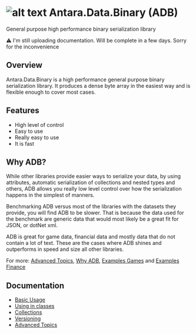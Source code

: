 # ![alt text](http://cdn.3volve.io/adb/images/logo/0.5x/logo@0.5x.png "ADB Logo")  Antara.Data.Binary (ADB)

General purpose high performance binary serialization library

:warning: I'm still uploading documentation. Will be complete in a few days. Sorry for the inconvenience



## Overview

Antara.Data.Binary is a high performance general purpose binary serialization library. It produces a dense byte array in the easiest way and is flexible enough to cover most cases.



## Features

* High level of control
* Easy to use
* Really easy to use
* It is fast



## Why ADB?

While other libraries provide easier ways to serialize your data, by using attributes, automatic serialization of collections and nested types and others, ADB allows you really low level control over how the serialization happens in the simplest of manners. 

Benchmarking ADB versus most of the libraries with the datasets they provide, you will find ADB to be slower. That is because the data used for the benchmark are generic data that would most likely be a great fit for JSON, or dotNet xml.

ADB is great for game data, financial data and mostly data that do not contain a lot of text. These are the cases where ADB shines and outperforms in speed and size all other libraries.

For more: [Advanced Topics](ADVANCED_TOPICS.md), [Why ADB](WHY_ADB.md), [Examples Games](EXAMPLES_GAMES.md) and [Examples Finance](EXAMPLES_FINANCE.md)



## Documentation

- [Basic Usage](BASIC_USAGE.md) 
- [Using in classes](CLASSES.md)  
- [Collections](COLLECTIONS.md)  
- [Versioning](VERSIONING.md)  
- [Advanced Topics](ADVANCED_TOPICS.md)





